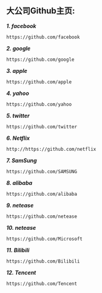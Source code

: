 大公司Github主页:
--- 

***1. facebook***   

	https://github.com/facebook


***2. google***   

	https://github.com/google


***3. apple***   

	https://github.com/apple


***4. yahoo***   

	https://github.com/yahoo


***5. twitter***   

	https://github.com/twitter


***6. Netflix***   

	http://https://github.com/netflix


***7. SamSung***   

	https://github.com/SAMSUNG

***8. alibaba***   

	https://github.com/alibaba

***9. netease***   

	https://github.com/netease


***10. netease***   

	https://github.com/Microsoft


***11. Bilibili***   

	https://github.com/Bilibili


***12. Tencent***   

	https://github.com/Tencent


